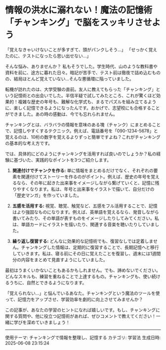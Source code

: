 # 情報の洪水に溺れない！魔法の記憶術「チャンキング」で脳をスッキリさせよう

「覚えなきゃいけないことが多すぎて、頭がパンクしそう…」
「せっかく覚えたのに、テストになったら思い出せない…」

そんな悩み、ありませんか？  私もそうでした。学生時代、山のような教科書や資料を前に、途方に暮れた日々。暗記が苦手で、テスト前は徹夜で詰め込むものの、結局ほとんど覚えていない…そんな悪循環に陥っていました。

転機が訪れたのは、大学受験の直前。友人に教えてもらった「チャンキング」という記憶術との出会いでした。半信半疑で試してみたところ、これが驚くほど効果的！複雑な歴史の年号も、難解な化学式も、まるでパズルを組み立てるように、楽しく記憶できるようになったんです。おかげで、志望校にも合格することができました。あの時の感動は、今でも忘れられません。

チャンキングとは、バラバラの情報を意味のある塊（チャンク）にまとめることで、記憶しやすくするテクニック。例えば、電話番号を「090-1234-5678」と覚えるのは、10桁の数字を覚えるよりずっと簡単ですよね？これがチャンキングの基本的な考え方です。

では、具体的にどのようにチャンキングを活用すれば良いのでしょうか？私の経験に基づいた、実践的なポイントを3つご紹介します。

1. **関連付けでチャンクを作る:**  単に情報をまとめるだけでなく、それぞれの要素を関連付けてストーリーを作るのがポイント。例えば、歴史の年号を覚えるなら、その年に起きた出来事をイメージしながら繋げていくと、記憶に残りやすくなります。私は、年号と出来事をイラストで描いて、自分だけの「歴史マンガ」を作っていました。

2. **五感を活用する:**  視覚、聴覚、触覚など、五感をフル活用することで、記憶はより強固なものになります。例えば、英単語を覚えるなら、発音しながら書いてみたり、その単語が表すものをイメージしたりしてみてください。私は、単語カードにイラストを描いたり、関連する音楽を聴いたりしていました。

3. **繰り返し復習する:**  どんなに効果的な記憶術でも、復習なしでは定着しません。チャンキングした情報は、定期的に復習することで、長期記憶へと移行していきます。私は、寝る前にその日に覚えたことを復習し、週末には1週間分の内容をまとめて見直すようにしていました。

最初はうまくいかないこともあるかもしれません。でも、諦めないでください。どんなスキルも、練習を重ねることで上達するもの。チャンキングも、使い続けるうちに、自然とできるようになります。

「覚えられない…」と悩んでいるあなた。チャンキングという魔法のツールを使って、記憶力をアップさせ、学習効率を劇的に向上させてみませんか？

この記事が、あなたの学習のヒントになれば嬉しいです。もし、チャンキングに関する質問や、他に役立つ記憶術があれば、ぜひコメントで教えてください！一緒に学びを深めていきましょう！


---
使用テーマ: チャンキングで情報を整理し、記憶する
カテゴリ: 学習法
生成日時: 2025-06-08 23:15:24
